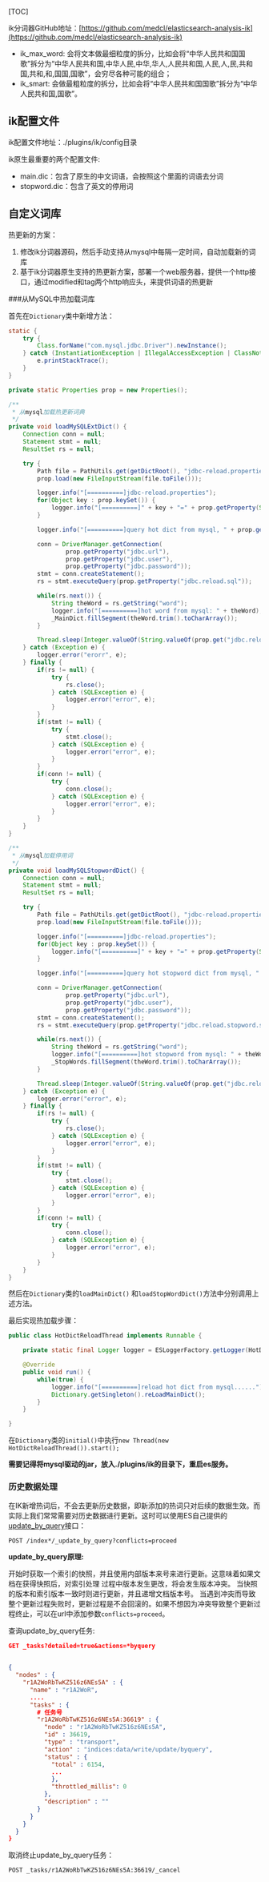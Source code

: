 [TOC]

ik分词器GitHub地址：[https://github.com/medcl/elasticsearch-analysis-ik](https://github.com/medcl/elasticsearch-analysis-ik)

- ik_max_word: 会将文本做最细粒度的拆分，比如会将“中华人民共和国国歌”拆分为“中华人民共和国,中华人民,中华,华人,人民共和国,人民,人,民,共和国,共和,和,国国,国歌”，会穷尽各种可能的组合；
- ik_smart: 会做最粗粒度的拆分，比如会将“中华人民共和国国歌”拆分为“中华人民共和国,国歌”。

## ik配置文件

ik配置文件地址：./plugins/ik/config目录

ik原生最重要的两个配置文件:

- main.dic：包含了原生的中文词语，会按照这个里面的词语去分词
- stopword.dic：包含了英文的停用词

## 自定义词库

热更新的方案：

1. 修改ik分词器源码，然后手动支持从mysql中每隔一定时间，自动加载新的词库
2. 基于ik分词器原生支持的热更新方案，部署一个web服务器，提供一个http接口，通过modified和tag两个http响应头，来提供词语的热更新

###从MySQL中热加载词库

首先在`Dictionary`类中新增方法：

```java
static {
	try {
		Class.forName("com.mysql.jdbc.Driver").newInstance();
	} catch (InstantiationException | IllegalAccessException | ClassNotFoundException e) {
		e.printStackTrace();
	}
}

private static Properties prop = new Properties();

/**
 * 从mysql加载热更新词典
 */
private void loadMySQLExtDict() {
	Connection conn = null;
	Statement stmt = null;
	ResultSet rs = null;

	try {
		Path file = PathUtils.get(getDictRoot(), "jdbc-reload.properties");
		prop.load(new FileInputStream(file.toFile()));

		logger.info("[==========]jdbc-reload.properties");
		for(Object key : prop.keySet()) {
			logger.info("[==========]" + key + "=" + prop.getProperty(String.valueOf(key)));
		}

		logger.info("[==========]query hot dict from mysql, " + prop.getProperty("jdbc.reload.sql") + "......");

		conn = DriverManager.getConnection(
				prop.getProperty("jdbc.url"),
				prop.getProperty("jdbc.user"),
				prop.getProperty("jdbc.password"));
		stmt = conn.createStatement();
		rs = stmt.executeQuery(prop.getProperty("jdbc.reload.sql"));

		while(rs.next()) {
			String theWord = rs.getString("word");
			logger.info("[==========]hot word from mysql: " + theWord);
			_MainDict.fillSegment(theWord.trim().toCharArray());
		}

		Thread.sleep(Integer.valueOf(String.valueOf(prop.get("jdbc.reload.interval"))));
	} catch (Exception e) {
		logger.error("erorr", e);
	} finally {
		if(rs != null) {
			try {
				rs.close();
			} catch (SQLException e) {
				logger.error("error", e);
			}
		}
		if(stmt != null) {
			try {
				stmt.close();
			} catch (SQLException e) {
				logger.error("error", e);
			}
		}
		if(conn != null) {
			try {
				conn.close();
			} catch (SQLException e) {
				logger.error("error", e);
			}
		}
	}
}

/**
 * 从mysql加载停用词
 */
private void loadMySQLStopwordDict() {
	Connection conn = null;
	Statement stmt = null;
	ResultSet rs = null;

	try {
		Path file = PathUtils.get(getDictRoot(), "jdbc-reload.properties");
		prop.load(new FileInputStream(file.toFile()));

		logger.info("[==========]jdbc-reload.properties");
		for(Object key : prop.keySet()) {
			logger.info("[==========]" + key + "=" + prop.getProperty(String.valueOf(key)));
		}

		logger.info("[==========]query hot stopword dict from mysql, " + prop.getProperty("jdbc.reload.stopword.sql") + "......");

		conn = DriverManager.getConnection(
				prop.getProperty("jdbc.url"),
				prop.getProperty("jdbc.user"),
				prop.getProperty("jdbc.password"));
		stmt = conn.createStatement();
		rs = stmt.executeQuery(prop.getProperty("jdbc.reload.stopword.sql"));

		while(rs.next()) {
			String theWord = rs.getString("word");
			logger.info("[==========]hot stopword from mysql: " + theWord);
			_StopWords.fillSegment(theWord.trim().toCharArray());
		}

		Thread.sleep(Integer.valueOf(String.valueOf(prop.get("jdbc.reload.interval"))));
	} catch (Exception e) {
		logger.error("error", e);
	} finally {
		if(rs != null) {
			try {
				rs.close();
			} catch (SQLException e) {
				logger.error("error", e);
			}
		}
		if(stmt != null) {
			try {
				stmt.close();
			} catch (SQLException e) {
				logger.error("error", e);
			}
		}
		if(conn != null) {
			try {
				conn.close();
			} catch (SQLException e) {
				logger.error("error", e);
			}
		}
	}
}
```

然后在`Dictionary`类的`loadMainDict()` 和`loadStopWordDict()`方法中分别调用上述方法。

最后实现热加载步骤：

```java
public class HotDictReloadThread implements Runnable {

	private static final Logger logger = ESLoggerFactory.getLogger(HotDictReloadThread.class.getName());

	@Override
	public void run() {
		while(true) {
			logger.info("[==========]reload hot dict from mysql......");
			Dictionary.getSingleton().reLoadMainDict();
		}
	}

}
```

在`Dictionary`类的`initial()`中执行`new Thread(new HotDictReloadThread()).start();`

**需要记得将mysql驱动的jar，放入./plugins/ik的目录下，重启es服务。**

### 历史数据处理

在IK新增热词后，不会去更新历史数据，即新添加的热词只对后续的数据生效。而实际上我们常常需要对历史数据进行更新。这时可以使用ES自己提供的[update_by_query](https://www.elastic.co/guide/en/elasticsearch/reference/current/docs-update-by-query.html)接口：

```
POST /index*/_update_by_query?conflicts=proceed
```

**update_by_query原理:**

开始时获取一个索引的快照，并且使用内部版本来号来进行更新。这意味着如果文档在获得快照后，对索引处理 过程中版本发生更改，将会发生版本冲突。
当快照的版本和索引版本一致时则进行更新，并且递增文档版本号。
当遇到冲突而导致整个更新过程失败时，更新过程是不会回滚的。如果不想因为冲突导致整个更新过程终止，可以在url中添加参数`conflicts=proceed`。

查询update_by_query任务:

```json
GET _tasks?detailed=true&actions=*byquery


{
  "nodes" : {
    "r1A2WoRbTwKZ516z6NEs5A" : {
      "name" : "r1A2WoR",
      ....
      "tasks" : {
        # 任务号
        "r1A2WoRbTwKZ516z6NEs5A:36619" : {
          "node" : "r1A2WoRbTwKZ516z6NEs5A",
          "id" : 36619,
          "type" : "transport",
          "action" : "indices:data/write/update/byquery",
          "status" : {    
            "total" : 6154,
            ...
            },
            "throttled_millis": 0
          },
          "description" : ""
        }
      }
    }
  }
}
```

取消终止update_by_query任务：

```
POST _tasks/r1A2WoRbTwKZ516z6NEs5A:36619/_cancel
```

